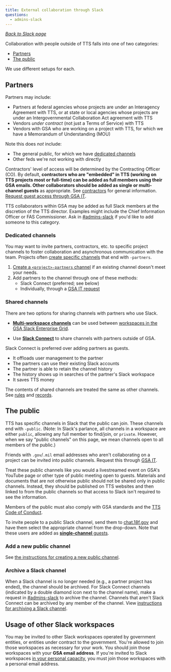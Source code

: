 ```yaml
---
title: External collaboration through Slack
questions:
  - admins-slack
---
```


[_Back to Slack page_](../)

Collaboration with people outside of TTS falls into one of two categories:

- [Partners](#partners)
- [The public](#the-public)

We use different setups for each.

## Partners

Partners may include:

- Partners at federal agencies whose projects are under an Interagency Agreement with TTS, or at state or local agencies whose projects are under an Intergovernmental Collaboration Act agreement with TTS
- Vendors _under contract_ (not just a Terms of Service) with TTS
- Vendors with GSA who are working on a project with TTS, for which we have a Memorandum of Understanding (MOU)


Note this does _not_ include:

- The general public, for which we have [dedicated channels](#the-public)
- Other feds we're not working with directly

Contractors' level of access will be determined by the Contracting Officer (CO). By default, **contractors who are "embedded" in TTS (working on TTS projects most or full-time) can be added as full members using their GSA emails. Other collaborators should be added as single or multi-channel guests** as appropriate. See [contractors]({{site.baseurl}}/contractors/) for general information. [Request guest access through GSA IT](https://gsa.servicenowservices.com/sp?id=sc_category&sys_id=f9874e76db5003400dc9ff621f96190d&catalog_id=e0d08b13c3330100c8b837659bba8fb4).

TTS collaborators within GSA may be added as full Slack members at the discretion of the TTS director. Examples might include the Chief Information Officer or FAS Commissioner. Ask in [#admins-slack](https://gsa-tts.slack.com/messages/admins-slack) if you'd like to add someone to this category.

### Dedicated channels

You may want to invite partners, contractors, etc. to specific project channels to foster collaboration and asynchronous communication with the team. Projects often [create specific channels](https://get.slack.help/hc/en-us/articles/201402297-Creating-a-channel) that end with `-partners`.

1. [Create a `<project>-partners` channel](https://get.slack.help/hc/en-us/articles/201402297-Creating-a-channel) if an existing channel doesn't meet your needs.
1. Add partners to the channel through one of these methods:
   - Slack Connect (preferred; see below)
   - Individually, through a [GSA IT request](https://gsa.servicenowservices.com/sp?id%3Dsc_category%26sys_id%3Df9874e76db5003400dc9ff621f96190d%26catalog_id%3De0d08b13c3330100c8b837659bba8fb4&sa=D&source=editors&ust=1646321611843286&usg=AOvVaw3UU70sD9y4ZuftnI4AvkfY)

### Shared channels

There are two options for sharing channels with partners who use Slack.

- [**Multi-workspace channels**](https://slack.com/help/articles/115001399587-Create-multi-workspace-channels-on-Enterprise-Grid) can be used between [workspaces in the GSA Slack Enterprise Grid](https://gsa.enterprise.slack.com/).

- Use [**Slack Connect**](https://slack.com/help/articles/115004151203-Guide-to-sharing-channels-with-external-organizations) to share channels with partners outside of GSA. 

Slack Connect is preferred over adding partners as guests.

- It offloads user management to the partner
- The partners can use their existing Slack accounts
- The partner is able to retain the channel history
- The history shows up in searches of the partner's Slack workspace
- It saves TTS money

The contents of shared channels are treated the same as other channels. See [rules](../getting-started/) and [records](../records/).

## The public

TTS has specific channels in Slack that the public can join. These channels end with `-public`. (Note: In Slack's parlance, all channels in a workspace are either `public`, allowing any full member to find/join, or `private`. However, when we say "public channels" on this page, we mean channels open to all members of the public.)

Friends with `.gov`/`.mil` email addresses who aren't collaborating on a project can be invited into public channels. Request this through [GSA IT](https://gsa.servicenowservices.com/sp?id%3Dsc_category%26sys_id%3Df9874e76db5003400dc9ff621f96190d%26catalog_id%3De0d08b13c3330100c8b837659bba8fb4&sa=D&source=editors&ust=1646322071630282&usg=AOvVaw1yztj9UbjcyxJDbmOR_uMO).

Treat these public channels like you would a livestreamed event on GSA's YouTube page or other type of public meeting open to guests. Materials and documents that are not otherwise public should not be shared only in public channels. Instead, they should be published on TTS websites and then linked to from the public channels so that access to Slack isn't required to see the information.

Members of the public must also comply with GSA standards and the [TTS Code of Conduct]({{site.baseurl}}/code-of-conduct).

To invite people to a public Slack channel, send them to [chat.18f.gov](https://chat.18f.gov/) and have them select the appropriate channel from the drop-down. Note that these users are added as [**single-channel** guests](https://slack.zendesk.com/hc/en-us/articles/201314026-Understanding-roles-permissions-inside-Slack).

### Add a new public channel

See [the instructions for creating a new public channel](https://github.com/18F/chat#adding-new-public-channels).

### Archive a Slack channel

When a Slack channel is no longer needed (e.g., a partner project has ended), the channel should be archived. For Slack Connect channels (indicated by a double diamond icon next to the channel name), make a request in [#admins-slack](https://gsa-tts.slack.com/messages/admins-slack) to archive the channel. Channels that aren't Slack Connect can be archived by any member of the channel. View [instructions for archiving a Slack channel](https://slack.com/help/articles/213185307-Archive-or-delete-a-channel).  

## Usage of other Slack workspaces

You may be invited to other Slack workspaces operated by government entities, or entities under contract to the government. You're allowed to join those workspaces as necessary for your work. You should join those workspaces with your **GSA email address**. If you're invited to Slack workspaces [in your personal capacity]({{site.baseurl}}/office-of-operations/fas-speaker-guide/#professional-vs-personal-capacity), you must join those workspaces with a personal email address.


